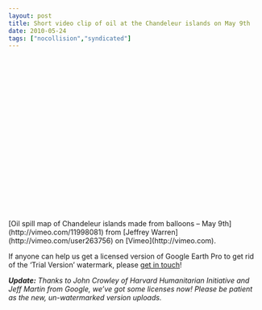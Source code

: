 ```yaml
---
layout: post
title: Short video clip of oil at the Chandeleur islands on May 9th
date: 2010-05-24
tags: ["nocollision","syndicated"]
---
```


<object width="549" height="309"><param name="allowfullscreen" value="true" /><param name="allowscriptaccess" value="always" /><param name="movie" value="moogaloop.swf?clip_id=11998081&server=vimeo.com&show_title=1&show_byline=1&show_portrait=0&color=ffffff&fullscreen=1" /><embed src="http://vimeo.com/moogaloop.swf?clip_id=11998081&server=vimeo.com&show_title=1&show_byline=1&show_portrait=0&color=ffffff&fullscreen=1" type="application/x-shockwave-flash" allowfullscreen="true" allowscriptaccess="always" width="549" height="309"></embed></object>
<p>[Oil spill map of Chandeleur islands made from balloons &#8211; May 9th](http://vimeo.com/11998081) from [Jeffrey Warren](http://vimeo.com/user263756) on [Vimeo](http://vimeo.com).

If anyone can help us get a licensed version of Google Earth Pro to get rid of the &#8216;Trial Version&#8217; watermark, please [get in touch](mailto:warren@mit.edu)!

_**Update:** Thanks to John Crowley of Harvard Humanitarian Initiative and Jeff Martin from Google, we&#8217;ve got some licenses now! Please be patient as the new, un-watermarked version uploads._